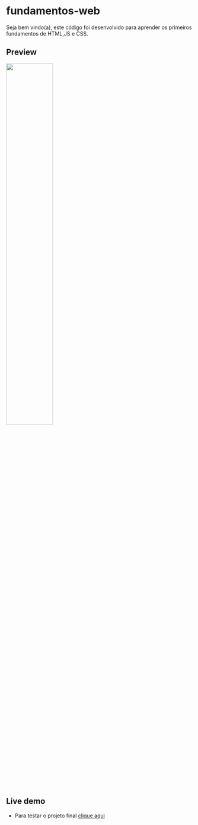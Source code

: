 # fundamentos-web

Seja bem vindo(a), este código foi desenvolvido para aprender os primeiros fundamentos de HTML,JS e CSS. 


## Preview
<img width=50% src="./static/img/tic_toc_demo.gif">


## Live demo
- Para testar o projeto final [clique aqui](https://fundamentos-5jwo42qld-jezebel1990.vercel.app/)
